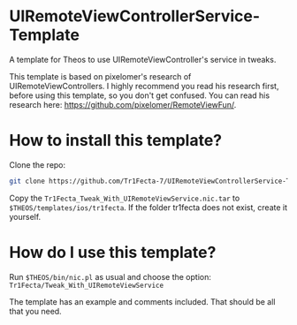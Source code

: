 # UIRemoteViewControllerService-Template
A template for Theos to use UIRemoteViewController's service in tweaks.

This template is based on pixelomer's research of UIRemoteViewControllers. I highly recommend you read his research first, before using this template, so you don't get confused. You can read his research here: https://github.com/pixelomer/RemoteViewFun/.

# How to install this template?

Clone the repo:
```bash
git clone https://github.com/Tr1Fecta-7/UIRemoteViewControllerService-Template.git
```

Copy the `Tr1Fecta_Tweak_With_UIRemoteViewService.nic.tar` to `$THEOS/templates/ios/tr1fecta`. If the folder tr1fecta does not exist, create it yourself.

# How do I use this template?

Run ``$THEOS/bin/nic.pl`` as usual and choose the option: `Tr1Fecta/Tweak_With_UIRemoteViewService`

The template has an example and comments included. That should be all that you need.

